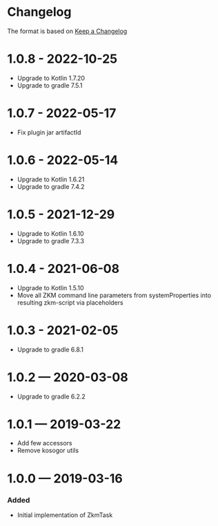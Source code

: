 # Changelog
The format is based on [Keep a Changelog](https://keepachangelog.com/en/1.0.0/)

# 1.0.8 - 2022-10-25
* Upgrade to Kotlin 1.7.20
* Upgrade to gradle 7.5.1

# 1.0.7 - 2022-05-17
* Fix plugin jar artifactId

# 1.0.6 - 2022-05-14
* Upgrade to Kotlin 1.6.21
* Upgrade to gradle 7.4.2

# 1.0.5 - 2021-12-29
* Upgrade to Kotlin 1.6.10
* Upgrade to gradle 7.3.3

# 1.0.4 - 2021-06-08
* Upgrade to Kotlin 1.5.10
* Move all ZKM command line parameters from systemProperties into resulting zkm-script via placeholders  

# 1.0.3 - 2021-02-05
* Upgrade to gradle 6.8.1

# 1.0.2 — 2020-03-08
* Upgrade to gradle 6.2.2

# 1.0.1 — 2019-03-22
* Add few accessors
* Remove kosogor utils

# 1.0.0 — 2019-03-16
### Added
* Initial implementation of ZkmTask 
